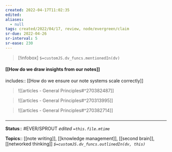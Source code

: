 ```yaml
---
created: 2022-04-17T11:02:35 
edited: 
aliases:
  - null
tags: created/2022/04/17, review, node/evergreen/claim
sr-due: 2022-04-26
sr-interval: 5
sr-ease: 230
---
```

> [!infobox]
`$=customJS.dv_funcs.mentionedIn(dv)`

#### [[How do we draw insights from our notes]]

includes:: [[How do we ensure our note systems scale correctly]]

> ![[articles - General Principles#^270382487]]


> ![[articles - General Principles#^270313995]]

> ![[articles - General Principles#^270382714]]



### <hr class="footnote"/>

**Status**:: #EVER/SPROUT
*edited `=this.file.mtime`*

**Topics**:: [[note writing]], [[knowledge management]], [[second brain]], [[networked thinking]]
*`$=customJS.dv_funcs.outlinedIn(dv, this)`*

